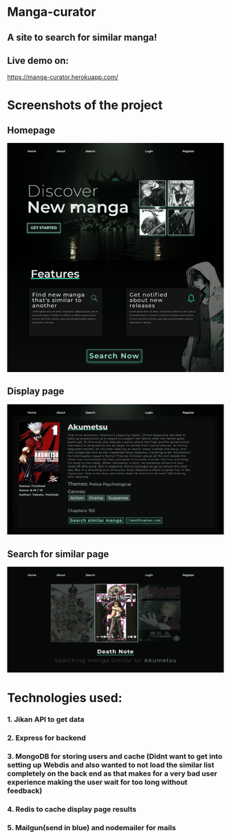 # Manga-curator
## A site to search for similar manga!

## Live demo on:
https://manga-curator.herokuapp.com/

# Screenshots of the project

## Homepage
![Screenshot of home page](https://github.com/kshitij-p/manga-curator/blob/main/docs/images/homepage.png?raw=true)

## Display page
![Screenshot of display page](https://github.com/kshitij-p/manga-curator/blob/main/docs/images/showpage.png?raw=true)

## Search for similar page
![Screenshot of search similar page](https://github.com/kshitij-p/manga-curator/blob/main/docs/images/similarpage.png?raw=true)

# Technologies used:
### 1. Jikan API to get data
### 2. Express for backend
### 3. MongoDB for storing users and cache (Didnt want to get into setting up Webdis and also wanted to not load the similar list completely on the back end as that makes for a very bad user experience making the user wait for too long without feedback)
### 4. Redis to cache display page results
### 5. Mailgun(send in blue) and nodemailer for mails
